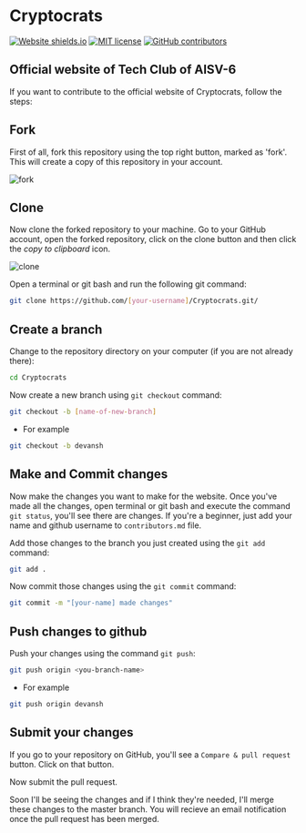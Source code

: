 # Cryptocrats

[![Website shields.io](https://img.shields.io/website-up-down-green-red/http/shields.io.svg)](http://shields.io/)
[![MIT license](https://img.shields.io/badge/License-MIT-blue.svg)](https://lbesson.mit-license.org/)
[![GitHub contributors](https://img.shields.io/github/contributors/Devansh3712/Cryptocrats.svg)](https://GitHub.com/Devansh3712/Cryptocrats/graphs/contributors/)


## Official website of Tech Club of AISV-6 


If you want to contribute to the official website of Cryptocrats, follow the steps:

## Fork

First of all, fork this repository using the top right button, marked as 'fork'. This will create a copy of this repository in your account.

![fork](https://user-images.githubusercontent.com/58616444/90328886-bcf1d600-dfbd-11ea-8d35-7d02edf89f3c.png)

## Clone

Now clone the forked repository to your machine. Go to your GitHub account, open the forked repository, click on the clone button and then click the *copy to clipboard* icon.

![clone](https://user-images.githubusercontent.com/58616444/90328893-d561f080-dfbd-11ea-89f8-caf7335cf113.png)

Open a terminal or git bash and run the following git command:

```bash
git clone https://github.com/[your-username]/Cryptocrats.git/
```

## Create a branch

Change to the repository directory on your computer (if you are not already there):

```bash
cd Cryptocrats
```

Now create a new branch using `git checkout` command:

```bash
git checkout -b [name-of-new-branch]
```


- For example

```bash
git checkout -b devansh
```

## Make and Commit changes

Now make the changes you want to make for the website. Once you've made all the changes, open terminal or git bash and execute the command `git status`, you'll see there are changes. If you're a beginner, just add your name and github username to `contributors.md` file.

Add those changes to the branch you just created using the `git add` command:

```bash
git add .
```

Now commit those changes using the `git commit` command:

```bash
git commit -m "[your-name] made changes"
```

## Push changes to github

Push your changes using the command `git push`:

```bash
git push origin <you-branch-name>
```

- For example

```bash
git push origin devansh
```

## Submit your changes

If you go to your repository on GitHub, you'll see a `Compare & pull request` button. Click on that button.

Now submit the pull request.

Soon I'll be seeing the changes and if I think they're needed, I'll merge these changes to the master branch. You will recieve an email notification once the pull request has been merged.
